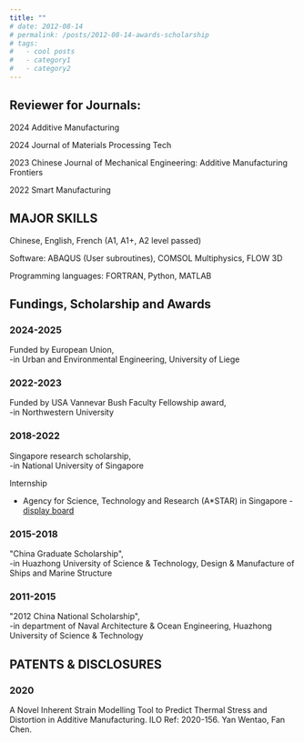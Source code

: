 ```yaml
---
title: ""
# date: 2012-08-14
# permalink: /posts/2012-08-14-awards-scholarship
# tags:
#   - cool posts
#   - category1
#   - category2
---
```


## Reviewer for Journals:

2024 Additive Manufacturing

2024 Journal of Materials Processing Tech

2023 Chinese Journal of Mechanical Engineering: Additive Manufacturing Frontiers

2022 Smart Manufacturing

## MAJOR SKILLS

Chinese, English, French (A1, A1+, A2 level passed)

Software: ABAQUS (User subroutines), COMSOL Multiphysics, FLOW 3D

Programming languages: FORTRAN, Python, MATLAB

## Fundings, Scholarship and Awards

### 2024-2025
Funded by European Union,  
-in Urban and Environmental Engineering, University of Liege

### 2022-2023
Funded by USA Vannevar Bush Faculty Fellowship award,  
-in Northwestern University

### 2018-2022
Singapore research scholarship,  
-in National University of Singapore

Internship  
- Agency for Science, Technology and Research (A*STAR) in Singapore - [display board](https://www.a-star.edu.sg/ihpc/internship/chen-fan)

### 2015-2018
"China Graduate Scholarship",  
-in Huazhong University of Science & Technology, Design & Manufacture of Ships and Marine Structure

### 2011-2015
"2012 China National Scholarship",  
-in department of Naval Architecture & Ocean Engineering, Huazhong University of Science & Technology

## PATENTS & DISCLOSURES

### 2020
A Novel Inherent Strain Modelling Tool to Predict Thermal Stress and Distortion in Additive Manufacturing. ILO Ref: 2020-156. Yan Wentao, Fan Chen.